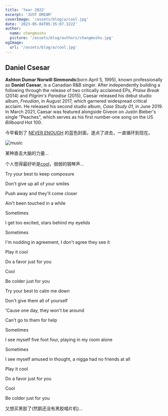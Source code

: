 ```yaml
---
title: 'Year 2022'
excerpt: 'JUST DREAM'
coverImage: '/assets/blog/a/cool.jpg'
date: '2023-05-04T05:35:07.322Z'
author:
  name: changmushu
  picture: '/assets/blog/authors/changmushu.jpg'
ogImage:
  url: '/assets/blog/a/cool.jpg'
---
```


## Daniel Csesar

**Ashton Dumar Norwill Simmonds**(born April 5, 1995), known professionally as **Daniel Caesar**, is a Canadian R&B singer. After independently building a following through the release of two critically acclaimed EPs, *Praise Break* (2014) and *Pilgrim's Paradise* (2015), Caesar released his debut studio album, *Freudian*, in August 2017, which garnered widespread critical acclaim. He released his second studio album, *Case Study 01*, in June 2019. In March 2021, Caesar was featured alongside Giveon on Justin Bieber's single "Peaches", which serves as his first number-one song on the US *Billboard* Hot 100.

今早看到了  <u>[NEVER ENOUGH](https://open.spotify.com/album/7ivbFszr1TbVadj89BIy1y?si=vitSiIbtQoCeBIjzTBBFig)</u>  的蓝色封面，遂点了进去，一直循环到现在。

![music](/assets/blog/a/music.png)

某种直击大脑的力量...

个人觉得最好听是[cool](https://www.bilibili.com/video/BV1Hs4y1m7Q5/?share_source=copy_web&vd_source=fd692ffa05e0a87b7ae1425613d92735)，弱弱的钢琴声...

Try your best to keep composure

Don't give up all of your smiles

Push away and they'll come closer

Ain't been touched in a while



Sometimes

I get too excited, stars behind my eyelids

Sometimes

I'm nodding in agreement, I don't agree they see it



Play it cool

Do a favor just for you

Cool

Be colder just for you



Try your best to calm me down

Don't give them all of yourself

'Cause one day, they won't be around

Can't go to them for help



Sometimes

I see myself five foot four, playing in my room alone

Sometimes

I see myself amusеd in thought, a nigga had no friends at all



Play it cool

Do a favor just for you

Cool

Be colder just for you

又想买黑胶了(然鹅还没有黑胶唱片机)...
